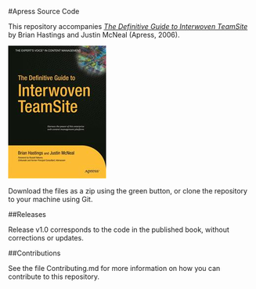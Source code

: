 #Apress Source Code

This repository accompanies [*The Definitive Guide to Interwoven TeamSite*](http://www.apress.com/9781590596111) by Brian Hastings and Justin McNeal (Apress, 2006).

![Cover image](9781590596111.jpg)

Download the files as a zip using the green button, or clone the repository to your machine using Git.

##Releases

Release v1.0 corresponds to the code in the published book, without corrections or updates.

##Contributions

See the file Contributing.md for more information on how you can contribute to this repository.
